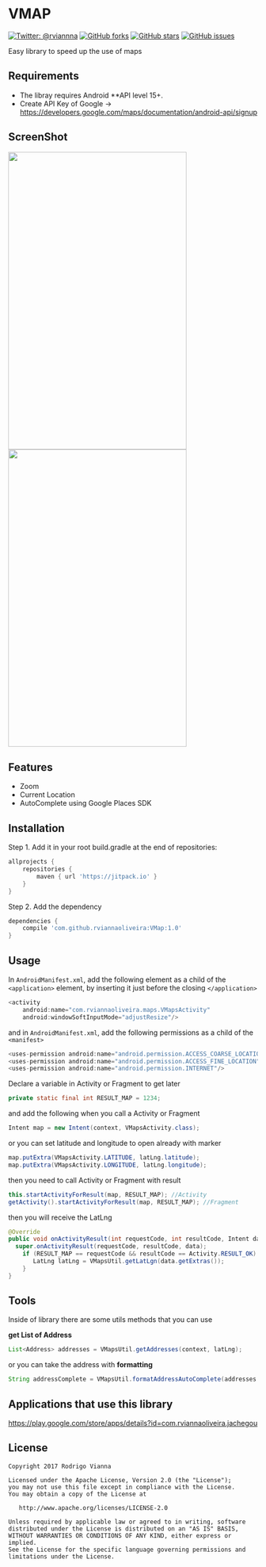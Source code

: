  # **VMAP**

[![Twitter: @rviannna](https://img.shields.io/twitter/url/https/github.com/rviannaoliveira/VMap.svg?style=social)](https://twitter.com/rviannna)
[![GitHub forks](https://img.shields.io/github/forks/rviannaoliveira/VMap.svg)](https://github.com/rviannaoliveira/VMap/network)
[![GitHub stars](https://img.shields.io/github/stars/rviannaoliveira/VMap.svg)](https://github.com/rviannaoliveira/VMap/stargazers)
[![GitHub issues](https://img.shields.io/github/issues/rviannaoliveira/VMap.svg)](https://github.com/rviannaoliveira/VMap/issues)

Easy library to speed up the use of maps
## **Requirements**
* The libray requires Android **API level 15+.
* Create API Key of Google -> https://developers.google.com/maps/documentation/android-api/signup


## **ScreenShot**
<img src="https://github.com/rviannaoliveira/VMap/blob/master/images/first.png" width="360" height="600">
<img src="https://github.com/rviannaoliveira/VMap/blob/master/images/second.png" width="360" height="600">

## **Features**
* Zoom
* Current Location
* AutoComplete using Google Places SDK

## **Installation**
Step 1. Add it in your root build.gradle at the end of repositories:

```gradle
allprojects {
    repositories {
        maven { url 'https://jitpack.io' }
    }
}
```
Step 2. Add the dependency
```gradle
dependencies {
    compile 'com.github.rviannaoliveira:VMap:1.0'
}
```

## **Usage**
In ```AndroidManifest.xml```, add the following element as a child of the ```<application>``` element, by inserting it just before the closing ```</application>```
```gradle
<activity
    android:name="com.rviannaoliveira.maps.VMapsActivity"
    android:windowSoftInputMode="adjustResize"/>
```
and in ```AndroidManifest.xml```, add the following permissions as a child of the ```<manifest>```
```gradle
<uses-permission android:name="android.permission.ACCESS_COARSE_LOCATION"/> <!--Allows an app to access approximate location.-->
<uses-permission android:name="android.permission.ACCESS_FINE_LOCATION"/> <!--Allows an app to access precise location.-->
<uses-permission android:name="android.permission.INTERNET"/>
```
Declare a variable in Activity or Fragment to get later
```java
private static final int RESULT_MAP = 1234;
```
and add the following when you call a Activity or Fragment
```java
Intent map = new Intent(context, VMapsActivity.class);
```
or you can set latitude and longitude to open already with marker

```java
map.putExtra(VMapsActivity.LATITUDE, latLng.latitude);
map.putExtra(VMapsActivity.LONGITUDE, latLng.longitude);
```
then you need to call Activity or Fragment with result

```java
this.startActivityForResult(map, RESULT_MAP); //Activity 
getActivity().startActivityForResult(map, RESULT_MAP); //Fragment
```

then you will receive the LatLng 
```java
@Override
public void onActivityResult(int requestCode, int resultCode, Intent data) {
  super.onActivityResult(requestCode, resultCode, data);
    if (RESULT_MAP == requestCode && resultCode == Activity.RESULT_OK) {
       LatLng latLng = VMapsUtil.getLatLgn(data.getExtras());
    }
}
```
## **Tools**
Inside of library there are some utils methods that you can use

**get List of Address**
```java
List<Address> addresses = VMapsUtil.getAddresses(context, latLng);
```
or you can take the address with **formatting**
```java
String addressComplete = VMapsUtil.formatAddressAutoComplete(addresses.get(0).getThoroughfare(), addresses.get(0).getSubThoroughfare());
```

## **Applications that use this library**

https://play.google.com/store/apps/details?id=com.rviannaoliveira.jachegou

## **License**

```
Copyright 2017 Rodrigo Vianna

Licensed under the Apache License, Version 2.0 (the "License");
you may not use this file except in compliance with the License.
You may obtain a copy of the License at

   http://www.apache.org/licenses/LICENSE-2.0

Unless required by applicable law or agreed to in writing, software
distributed under the License is distributed on an "AS IS" BASIS,
WITHOUT WARRANTIES OR CONDITIONS OF ANY KIND, either express or implied.
See the License for the specific language governing permissions and
limitations under the License.
```

















